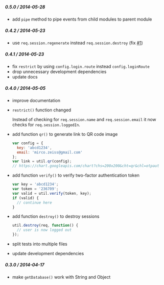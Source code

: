 
##### 0.5.0 / 2014-05-28

- add `pipe` method to pipe events from child modules to parent module

##### 0.4.2 / 2014-05-23

- use `req.session.regenerate` instead `req.session.destroy` (fix [#1](https://github.com/zemirco/lockit-utilities/issues/1))

##### 0.4.1 / 2014-05-23

- fix `restrict` by using `config.login.route` instead `config.loginRoute`
- drop unnecessary development dependencies
- update docs

##### 0.4.0 / 2014-05-05

- improve documentation
- `restrict()` function changed

  Instead of checking for `req.session.name` and `req.session.email`
  it now checks for `req.session.loggedIn`.

- add function `qr()` to generate link to QR code image

  ```js
  var config = {
    key: 'abcd1234',
    email: 'mirco.zeiss@gmail.com'
  };
  var link = util.qr(config);
  // https://chart.googleapis.com/chart?chs=200x200&cht=qr&chl=otpauth%3A%2F%2Ftotp%2FLockit%3Amirco.zeiss%40gmail.com%3Fsecret%3DMFRGGZBRGI2DI%3D%3D%3D%26issuer%3DLockit
  ```

- add function `verify()` to verify two-factor authentication token

  ```js
  var key = 'abcd1234';
  var token = '236709';
  var valid = util.verify(token, key);
  if (valid) {
    // continue here
  }
  ```

- add function `destroy()` to destroy sessions

  ```js
  util.destroy(req, function() {
    // user is now logged out
  });
  ```

- split tests into multiple files
- update development dependencies

##### 0.3.0 / 2014-04-17

- make `getDatabase()` work with String and Object
